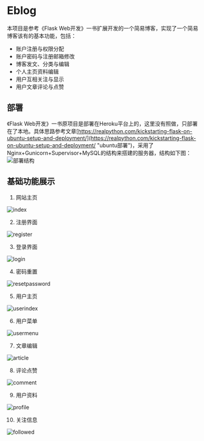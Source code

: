 # Eblog
本项目是参考《Flask Web开发》一书扩展开发的一个简易博客，实现了一个简易博客该有的基本功能，包括：  
* 账户注册与权限分配
* 账户密码与注册邮箱修改
* 博客发文、分类与编辑
* 个人主页资料编辑
* 用户互相关注与显示
* 用户文章评论与点赞  

## 部署  
《Flask Web开发》一书原项目是部署在Heroku平台上的，这里没有照做，只部署在了本地。具体思路参考文章[https://realpython.com/kickstarting-flask-on-ubuntu-setup-and-deployment/](https://realpython.com/kickstarting-flask-on-ubuntu-setup-and-deployment/ "ubuntu部署")，采用了Nginx+Gunicorn+Supervisor+MySQL的结构来搭建的服务器，结构如下图：  
![部署结构](https://files.realpython.com/media/flask-nginx-gunicorn-architecture.012eb1c10f5e.jpg "部署示意图")  

## 基础功能展示
1. 网站主页

![index](https://github.com/ldhust/Eblog/blob/master/img/index.png "网站主页") 

2. 注册界面

![register](https://github.com/ldhust/Eblog/blob/master/img/register.png "注册界面") 

3. 登录界面

![login](https://github.com/ldhust/Eblog/blob/master/img/login.png "登录界面")  

4. 密码重置

![resetpassword](https://github.com/ldhust/Eblog/blob/master/img/resetpassword.png "密码重置")  

5. 用户主页

![userindex](https://github.com/ldhust/Eblog/blob/master/img/userindex.png "用户主页")  

6. 用户菜单

![usermenu](https://github.com/ldhust/Eblog/blob/master/img/usermenu.png "用户菜单")  

7. 文章编辑

![article](https://github.com/ldhust/Eblog/blob/master/img/article.png "文章编辑")  

8. 评论点赞

![comment](https://github.com/ldhust/Eblog/blob/master/img/comment.png "评论点赞")  

9. 用户资料

![profile](https://github.com/ldhust/Eblog/blob/master/img/profile.png "用户资料")  

10. 关注信息

![followed](https://github.com/ldhust/Eblog/blob/master/img/followed.png "关注信息")
